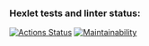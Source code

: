 ### Hexlet tests and linter status:
[![Actions Status](https://github.com/websys-forever/frontend-project-lvl1/workflows/hexlet-check/badge.svg)](https://github.com/websys-forever/frontend-project-lvl1/actions) [![Maintainability](https://api.codeclimate.com/v1/badges/1412e32b4a0f5bc30d6c/maintainability)](https://codeclimate.com/github/websys-forever/frontend-project-lvl1/maintainability)